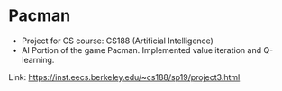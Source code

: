 # Pacman

- Project for CS course: CS188 (Artificial Intelligence)
- AI Portion of the game Pacman. Implemented value iteration and Q-learning.

Link: https://inst.eecs.berkeley.edu/~cs188/sp19/project3.html
